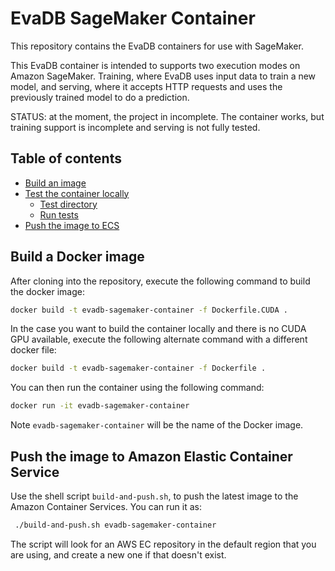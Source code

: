 # EvaDB SageMaker Container
This repository contains the EvaDB containers for use with SageMaker.

This EvaDB container is intended to supports two execution modes on Amazon SageMaker. Training, where EvaDB uses input data to train a new model, and serving, where it accepts HTTP requests and uses the previously trained model to do a prediction.

STATUS: at the moment, the project in incomplete.  The container works, but training support is incomplete and serving is not fully tested.  

## Table of contents
 * [Build an image](#build-an-image)
 * [Test the container locally](#test-the-container-locally)
   * [Test directory](#test-directory)
   * [Run tests](#run-tests)
 * [Push the image to ECS](#push-the-image-to-amazon-elastic-container-service)

## Build a Docker image

After cloning into the repository, execute the following command to build the docker image:

```sh
docker build -t evadb-sagemaker-container -f Dockerfile.CUDA .
```

In the case you want to build the container locally and there is no CUDA GPU available, execute the following alternate command with a different docker file:

```sh
docker build -t evadb-sagemaker-container -f Dockerfile .
```

You can then run the container using the following command:

```sh
docker run -it evadb-sagemaker-container
```

Note `evadb-sagemaker-container` will be the name of the Docker image.

## Push the image to Amazon Elastic Container Service

Use the shell script `build-and-push.sh`, to push the latest image to the Amazon Container Services.
You can run it as:
```sh
 ./build-and-push.sh evadb-sagemaker-container 
```
The script will look for an AWS EC repository in the default region that you are using, and create a new one if that doesn't exist.
